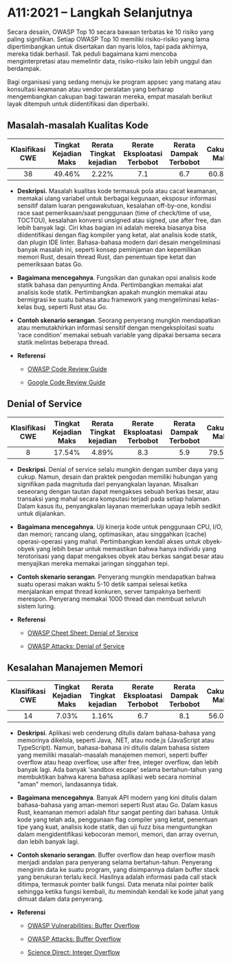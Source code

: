 # A11:2021 – Langkah Selanjutnya

Secara desaiin, OWASP Top 10 secara bawaan terbatas ke 10 risiko yang paling signifikan. Setiap OWASP Top 10 memiliki risiko-risiko yang lama dipertimbangkan untuk disertakan dan nyaris lolos, tapi pada akhirnya, mereka tidak berhasil. Tak peduli bagaimana kami mencoba menginterpretasi atau memelintir data, risiko-risiko lain lebih unggul dan berdampak.

Bagi organisasi yang sedang menuju ke program appsec yang matang atau konsultasi keamanan atau vendor peralatan yang berharap mengembangkan cakupan bagi tawaran mereka, empat masalah berikut layak ditempuh untuk diidentifikasi dan diperbaiki.

## Masalah-masalah Kualitas Kode

| Klasifikasi CWE | Tingkat Kejadian Maks | Rerata Tingkat kejadian | Rerate Eksploatasi Terbobot | Rerata Dampak Terbobot | Cakupan Maks | Rerata Cakupan | Total Kejadian | Total CVE |
|:-------------:|:--------------------:|:--------------------:|:--------------:|:--------------:|:----------------------:|:---------------------:|:-------------------:|:------------:|
| 38           | 49.46%              | 2.22%               | 7.1                   | 6.7                  | 60.85%        | 23.42%        | 101736             | 7564        |

-   **Deskripsi.** Masalah kualitas kode termasuk pola atau cacat keamanan, memakai ulang variabel untuk berbagai kegunaan, eksposur informasi sensitif dalam luaran pengawakutuan, kesalahan off-by-one, kondisi race saat pemeriksaan/saat penggunaan (time of check/time of use, TOCTOU), kesalahan konversi unsigned atau signed, use after free, dan lebih banyak lagi. Ciri khas bagian ini adalah mereka biasanya bisa diidentifikasi dengan flag kompiler yang ketat, alat analisis kode statik, dan plugin IDE linter. Bahasa-bahasa modern dari desain mengeliminasi banyak masalah ini, seperti konsep peminjaman dan kepemilikan memori Rust, desain thread Rust, dan penentuan tipe ketat dan pemeriksaan batas Go.

-   **Bagaimana mencegahnya**. Fungsikan dan gunakan opsi analisis kode statik bahasa dan penyunting Anda. Pertimbangkan memakai alat analisis kode statik. Pertimbangkan apakah mungkin memakai atau bermigrasi ke suatu bahasa atau framework yang mengeliminasi kelas-kelas bug, seperti Rust atau Go.

-   **Contoh skenario serangan**. Seorang penyerang mungkin mendapatkan atau memutakhirkan informasi sensitif dengan mengeksploitasi suatu 'race condition' memakai sebuah variable yang dipakai bersama secara statik melintas beberapa thread.

-   **Referensi**
    - [OWASP Code Review Guide](https://owasp.org/www-pdf-archive/OWASP_Code_Review_Guide_v2.pdf)

    - [Google Code Review Guide](https://google.github.io/eng-practices/review/)


## Denial of Service

| Klasifikasi CWE | Tingkat Kejadian Maks | Rerata Tingkat kejadian | Rerate Eksploatasi Terbobot | Rerata Dampak Terbobot | Cakupan Maks | Rerata Cakupan | Total Kejadian | Total CVE |
|:-------------:|:--------------------:|:--------------------:|:--------------:|:--------------:|:----------------------:|:---------------------:|:-------------------:|:------------:|
| 8            | 17.54%              | 4.89%               | 8.3                   | 5.9                  | 79.58%        | 33.26%        | 66985              | 973         |

-   **Deskripsi**. Denial of service selalu mungkin dengan sumber daya yang cukup. Namun, desain dan praktek pengodan memiliki hubungan yang signifikan pada magnituda dari penyangkalan layanan. Misalkan seseorang dengan tautan dapat mengakses sebuah berkas besar, atau transaksi yang mahal secara komputasi terjadi pada setiap halaman. Dalam kasus itu, penyangkalan layanan memerlukan upaya lebih sedikit untuk dijalankan.

-   **Bagaimana mencegahnya**. Uji kinerja kode untuk penggunaan CPU, I/O, dan memori; rancang ulang, optimasikan, atau singgahkan (cache) operasi-operasi yang mahal. Pertimbangkan kendali akses untuk obyek-obyek yang lebih besar untuk memastikan bahwa hanya individu yang terotorisasi yang dapat mengakses obyek atau berkas sangat besar atau menyajikan mereka memakai jaringan singgahan tepi.

-   **Contoh skenario serangan**. Penyerang mungkin mendapatkan bahwa suatu operasi makan waktu 5-10 detik sampai selesai ketika menjalankan empat thread konkuren, server tampaknya berhenti merespon. Penyerang memakai 1000 thread dan membuat seluruh sistem luring.

-   **Referensi**
    - [OWASP Cheet Sheet: Denial of Service](https://cheatsheetseries.owasp.org/cheatsheets/Denial_of_Service_Cheat_Sheet.html)
    
    - [OWASP Attacks: Denial of Service](https://owasp.org/www-community/attacks/Denial_of_Service)

## Kesalahan Manajemen Memori

| Klasifikasi CWE | Tingkat Kejadian Maks | Rerata Tingkat kejadian | Rerate Eksploatasi Terbobot | Rerata Dampak Terbobot | Cakupan Maks | Rerata Cakupan | Total Kejadian | Total CVE |
|:-------------:|:--------------------:|:--------------------:|:--------------:|:--------------:|:----------------------:|:---------------------:|:-------------------:|:------------:|
| 14           | 7.03%               | 1.16%               | 6.7                   | 8.1                  | 56.06%        | 31.74%        | 26576              | 16184       |

-   **Deskripsi**. Aplikasi web cenderung ditulis dalam bahasa-bahasa yang memorinya dikelola, seperti Java, .NET, atau node.js (JavaScript atau TypeScript). Namun, bahasa-bahasa ini ditulis dalam bahasa sistem yang memiliki masalah-masalah manajemen memori, seperti buffer overflow atau heap overflow, use after free, integer overflow, dan lebih banyak lagi. Ada banyak 'sandbox escape' selama bertahun-tahun yang membuktikan bahwa karena bahasa aplikasi web secara nominal "aman" memori, landasannya tidak.

-   **Bagaimana mencegahnya**. Banyak API modern yang kini ditulis dalam bahasa-bahasa yang aman-memori seperti Rust atau Go. Dalam kasus Rust, keamanan memori adalah fitur sangat penting dari bahasa. Untuk kode yang telah ada, penggunaan flag compiler yang ketat, penentuan tipe yang kuat, analisis kode statik, dan uji fuzz bisa menguntungkan dalam mengidentifikasi kebocoran memori, memori, dan array overrun, dan lebih banyak lagi.

-   **Contoh skenario serangan**. Buffer overflow dan heap overflow masih menjadi andalan para penyerang selama bertahun-tahun. Penyerang mengirim data ke suatu program, yang disimpannya dalam buffer stack yang berukuran terlalu kecil. Hasilnya adalah informasi pada call stack ditimpa, termasuk pointer balik fungsi. Data menata nilai pointer balik sehingga ketika fungsi kembali, itu memindah kendali ke kode jahat yang dimuat dalam data penyerang.

-   **Referensi**
    - [OWASP Vulnerabilities: Buffer Overflow](https://owasp.org/www-community/vulnerabilities/Buffer_Overflow)
    
    - [OWASP Attacks: Buffer Overflow](https://owasp.org/www-community/attacks/Buffer_overflow_attack)
    
    - [Science Direct: Integer Overflow](https://www.sciencedirect.com/topics/computer-science/integer-overflow)
